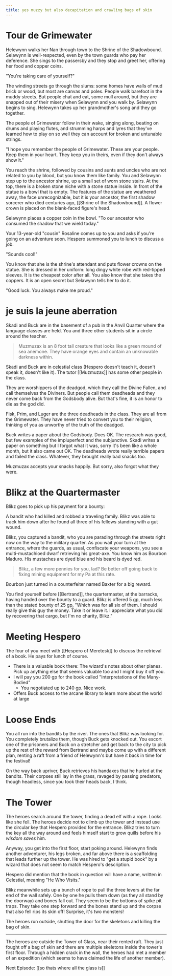 ```yaml
---
title: yes muzzy but also decapitation and crawling bags of skin
---
```



# Tour de Grimewater

Helewynn walks her Nan through town to the Shrine of the Shadowbound. Selawynn is well-respected, even by the town guards who pay her deference. She sings to the passersby and they stop and greet her, offering her food and copper coins.

"You're taking care of yourself?"

The winding streets go through the slums: some homes have walls of mud brick or wood, but most are canvas and poles. People walk barefoot in the muddy streets. But people chat and eat, some mull around, but they are snapped out of their misery when Selawynn and you walk by. Selawynn begins to sing. Helewynn takes up her grandmother's song and they go together. 

The people of Grimewater follow in their wake, singing along, beating on drums and playing flutes, and strumming harps and lyres that they've learned how to play on so well they can account for broken and untunable strings.

"I hope you remember the people of Grimewater. These are your people. Keep them in your heart. They keep you in theirs, even if they don't always show it."

You reach the shrine, followed by cousins and aunts and uncles who are not related to you by blood, but you know them like family. You and Selawynn step up to the ancestor shrine, up a small set of worn stone stairs. At the top, there is a broken stone niche with a stone statue inside. In front of the statue is a bowl that is empty. The features of the statue are weathered away, the face unrecognizable, but it is your ancestor, the first shadow sorcerer who died centuries ago, [[Shrine of the Shadowbound]]. A flower crown is placed on the blank-faced figure's head. 

Selawynn places a copper coin in the bowl. "To our ancestor who consumed the shadow that we wield today."

Your 13-year-old "cousin" Rosaline comes up to you and asks if you're going on an adventure soon. Hespero summoned you to lunch to discuss a job. 

"Sounds cool!"

You know that she is the shrine's attendant and puts flower crowns on the statue. She is dressed in her uniform: long dingy white robe with red-tipped sleeves. It is the cheapest color after all. You also know that she takes the coppers. It is an open secret but Selawynn tells her to do it.

"Good luck. You always make me proud."

# je suis la jeune aberration
Skadi and Buck are in the basement of a pub in the Anvil Quarter where the language classes are held. You and three other students sit in a circle around the teacher. 

> Muzmuzax is an 8 foot tall creature that looks like a green mound of sea anemone. They have orange eyes and contain an unknowable darkness within.

Skadi and Buck are in celestial class (Hespero doesn't teach it, doesn't speak it, doesn't like it). The tutor [[Muzmuzax]] has some other people in the class. 

They are worshippers of the deadgod, which they call the Divine Fallen, and call themselves the Diviners. But people call them deadheads and they never come back from the Godsbody alive. But that's fine, it is an honor to die as the god did.

Fisk, Prim, and Luger are the three deadheads in the class. They are all from the Grimewater. They have never tried to convert you to their religion, thinking of you as unworthy of the truth of the deadgod.

Buck writes a paper about the Godsbody. Does OK. The research was good, but few examples of the impluperfect and the subjunctive. Skadi writes a paper on something but I forgot what it was, sorry it's been like a whole month, but it also came out OK. The deadheads wrote really terrible papers and failed the class. Whatever, they brought really bad snacks too. 

Muzmuzax accepts your snacks happily. But sorry, also forgot what they were. 

# Blikz at the Quartermaster

Blikz goes to pick up his payment for a bounty: 

A bandit who had killed and robbed a traveling family. Blikz was able to track him down after he found all three of his fellows standing with a gut wound.

Blikz, you captured a bandit, who you are parading through the streets right now on the way to the military quarter. As you wait your turn at the entrance, where the guards, as usual, confiscate your weapons, you see a multi-mustachioed dwarf retrieving his great-axe. You know him as Bourbon Maduro. His mustaches are dyed blue and his beard is dyed red. 

> Blikz, a few more pennies for you, lad? Be better off going back to fixing mining equipment for my Pa at this rate.

Bourbon just turned in a counterfeiter named Baxter for a big reward.

You find yourself before [[Bertrand]], the quartermaster, at the barracks, having handed over the bounty to a guard. Blikz is offered 5 gp, much less than the stated bounty of 25 gp, "Which was for all six of them. I should really give this guy the money. Take it or leave it. I appreciate what you did by recovering that cargo, but I'm no charity, Blikz."

# Meeting Hespero
The four of you meet with [[Hespero of Meretesk]] to discuss the retrieval of a book. He pays for lunch of course. 

- There is a valuable book there: The wizard's notes about other planes. Pick up anything else that seems valuable too and I might buy it off you. 
- I will pay you 200 gp for the book called "Interpretations of the Many-Bodied"
   - You negotiated up to 240 gp. Nice work. 
- Offers Buck access to the arcane library to learn more about the world at large


# Loose Ends

You all run into the bandits by the river. The ones that Blikz was looking for. You completely brutalize them, though Buck gets knocked out. You escort one of the prisoners and Buck on a stretcher and get back to the city to pick up the rest of the reward from Bertrand and maybe come up with a different plan, renting a raft from a friend of Helewynn's but have it back in time for the festival!

On the way back upriver, Buck retrieves his handaxes that he hurled at the bandits. Their corpses still lay in the grass, ravaged by passing predators, though headless, since you took their heads back, I think. 

# The Tower

The heroes search around the tower, finding a dead elf with a rope. Looks like she fell. The heroes decide not to climb up the tower and instead use the circular key that Hespero provided for the entrance. Blikz tries to turn the key all the way around and feels himself start to grow quills before his *wisdom saves* him. 

Anyway, you get into the first floor, start poking around. Helewynn finds another adventurer, his legs broken, and far above there is a scaffolding that leads further up the tower. He was hired to "get a stupid book" by a wizard that does not seem to match Hespero's description. 

Hespero did mention that the book in question will have a name, written in Celestial, meaning "He Who Visits."

Blikz meanwhile sets up a bunch of rope to pull the three levers at the far end of the wall safely. One by one he pulls them down (as they all stand by the doorway) and bones fall out. They seem to be the bottoms of spike pit traps. They take one step forward and the bones stand up and the corpse that also fell rips its skin off! Surprise, it's two monsters!

The heroes run outside, shutting the door for the skeletons and killing the bag of skin.

---

The heroes are outside the Tower of Glass, near their rented raft. They just fought off a bag of skin and there are multiple skeletons inside the tower's first floor. Through a hidden crack in the wall, the heroes had met a member of an expedition (which seems to have claimed the life of another member).

Next Episode: [[so thats where all the glass is]]